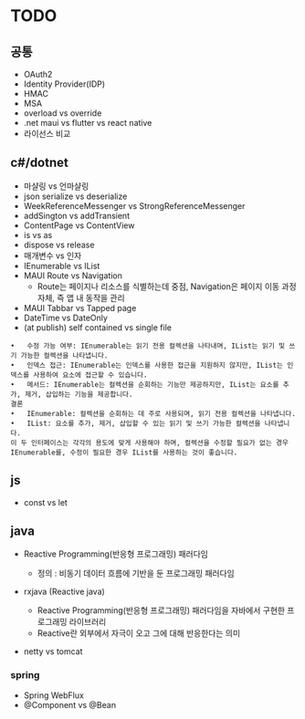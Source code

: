 # TODO

## 공통

- OAuth2
- Identity Provider(IDP)
- HMAC
- MSA
- overload vs override
- .net maui vs flutter vs react native
- 라이선스 비교

## c#/dotnet

- 마샬링 vs 언마샬링
- json serialize vs deserialize
- WeekReferenceMessenger vs StrongReferenceMessenger
- addSington vs addTransient
- ContentPage vs ContentView
- is vs as
- dispose vs release
- 매개변수 vs 인자
- IEnumerable vs IList
- MAUI Route vs Navigation
  - Route는 페이지나 리소스를 식별하는데 중점, Navigation은 페이지 이동 과정 자체, 즉 앱 내 동작을 관리
- MAUI Tabbar vs Tapped page
- DateTime vs DateOnly
- (at publish) self contained vs single file

```
•	수정 가능 여부: IEnumerable는 읽기 전용 컬렉션을 나타내며, IList는 읽기 및 쓰기 가능한 컬렉션을 나타냅니다.
•	인덱스 접근: IEnumerable는 인덱스를 사용한 접근을 지원하지 않지만, IList는 인덱스를 사용하여 요소에 접근할 수 있습니다.
•	메서드: IEnumerable는 컬렉션을 순회하는 기능만 제공하지만, IList는 요소를 추가, 제거, 삽입하는 기능을 제공합니다.
결론
•	IEnumerable: 컬렉션을 순회하는 데 주로 사용되며, 읽기 전용 컬렉션을 나타냅니다.
•	IList: 요소를 추가, 제거, 삽입할 수 있는 읽기 및 쓰기 가능한 컬렉션을 나타냅니다.
이 두 인터페이스는 각각의 용도에 맞게 사용해야 하며, 컬렉션을 수정할 필요가 없는 경우 IEnumerable를, 수정이 필요한 경우 IList를 사용하는 것이 좋습니다.
```

## js

- const vs let

## java

- Reactive Programming(반응형 프로그래밍) 패러다임

  - 정의 : 비동기 데이터 흐름에 기반을 둔 프로그래밍 패러다임

- rxjava (Reactive java)

  - Reactive Programming(반응형 프로그래밍) 패러다임을 자바에서 구현한 프로그래밍 라이브러리
  - Reactive란 외부에서 자극이 오고 그에 대해 반응한다는 의미

- netty vs tomcat

### spring

- Spring WebFlux
- @Component vs @Bean
